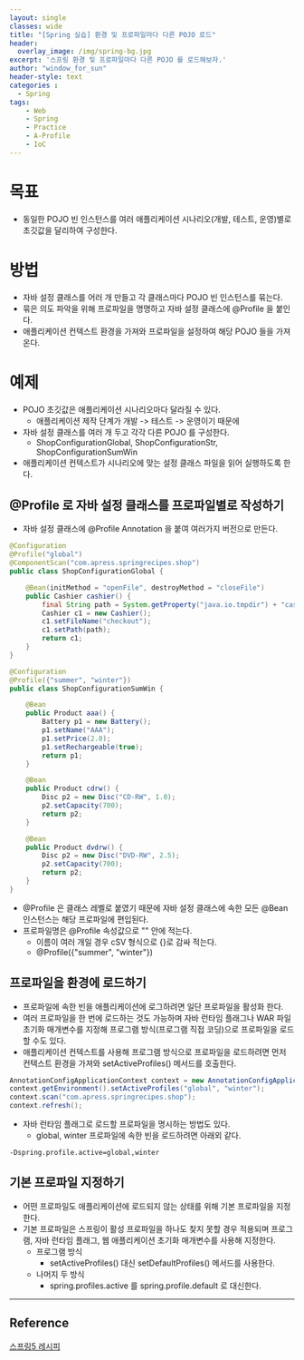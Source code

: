 ```yaml
--- 
layout: single
classes: wide
title: "[Spring 실습] 환경 및 프로파일마다 다른 POJO 로드"
header:
  overlay_image: /img/spring-bg.jpg
excerpt: '스프링 환경 및 프로파일마다 다른 POJO 를 로드해보자.'
author: "window_for_sun"
header-style: text
categories :
  - Spring
tags:
    - Web
    - Spring
    - Practice
    - A-Profile
    - IoC
---  
```


# 목표
- 동일한 POJO 빈 인스턴스를 여러 애플리케이션 시나리오(개발, 테스트, 운영)별로 초깃값을 달리하여 구성한다.

# 방법
- 자바 설정 클래스를 어러 개 만들고 각 클래스마다 POJO 빈 인스턴스를 묶는다.
- 묶은 의도 파악을 위해 프로파일을 명명하고 자바 설정 클래스에 @Profile 을 붙인다.
- 애플리케이션 컨텍스트 환경을 가져와 프로파일을 설정하여 해당 POJO 들을 가져온다.

# 예제
- POJO 초깃값은 애플리케이션 시나리오마다 달라질 수 있다.
	- 애플리케이션 제작 단계가 개발 -> 테스트 -> 운영이기 때문에
- 자바 설정 클래스를 여러 개 두고 각각 다른 POJO 를 구성한다.
	- ShopConfigurationGlobal, ShopConfigurationStr, ShopConfigurationSumWin
- 애플리케이션 컨텍스트가 시나리오에 맞는 설정 클래스 파일을 읽어 실행하도록 한다.

## @Profile 로 자바 설정 클래스를 프로파일별로 작성하기
- 자바 설정 클래스에 @Profile Annotation 을 붙여 여러가지 버전으로 만든다.

```java
@Configuration
@Profile("global")
@ComponentScan("com.apress.springrecipes.shop")
public class ShopConfigurationGlobal {

    @Bean(initMethod = "openFile", destroyMethod = "closeFile")
    public Cashier cashier() {
        final String path = System.getProperty("java.io.tmpdir") + "cashier";
        Cashier c1 = new Cashier();
        c1.setFileName("checkout");
        c1.setPath(path);
        return c1;
    }
}
```  

```java
@Configuration
@Profile({"summer", "winter"})
public class ShopConfigurationSumWin {

    @Bean
    public Product aaa() {
        Battery p1 = new Battery();
        p1.setName("AAA");
        p1.setPrice(2.0);
        p1.setRechargeable(true);
        return p1;
    }

    @Bean
    public Product cdrw() {
        Disc p2 = new Disc("CD-RW", 1.0);
        p2.setCapacity(700);
        return p2;
    }

    @Bean
    public Product dvdrw() {
        Disc p2 = new Disc("DVD-RW", 2.5);
        p2.setCapacity(700);
        return p2;
    }
}
```  

- @Profile 은 클래스 레벨로 붙였기 때문에 자바 설정 클래스에 속한 모든 @Bean 인스턴스는 해당 프로파일에 편입된다.
- 프로파일명은 @Profile 속성값으로 "" 안에 적는다.
	- 이름이 여러 개일 경우 cSV 형식으로 {}로 감싸 적는다.
	- @Profile({"summer", "winter"})

## 프로파일을 환경에 로드하기
- 프로파일에 속한 빈을 애플리케이션에 로그하려면 일단 프로파일을 활성화 한다.
- 여러 프로파일을 한 번에 로드하는 것도 가능하며 자바 런타임 플래그나 WAR 파일 초기화 매개변수를 지정해 프로그램 방식(프로그램 직접 코딩)으로 프로파일을 로드 할 수도 있다.
- 애플리케이션 컨텍스트를 사용해 프로그램 방식으로 프로파일을 로드하려면 먼저 컨텍스트 환경을 가져와 setActiveProfiles() 메서드를 호출한다.

```java
AnnotationConfigApplicationContext context = new AnnotationConfigApplicationContext();
context.getEnvironment().setActiveProfiles("global", "winter");
context.scan("com.apress.springrecipes.shop");
context.refresh();
```  

- 자바 런타임 플래그로 로드할 프로파일을 명시하는 방법도 있다.
	- global, winter 프로파일에 속한 빈을 로드하려면 아래외 같다.
	
```
-Dspring.profile.active=global,winter
```  

## 기본 프로파일 지정하기
- 어떤 프로파일도 애플리케이션에 로드되지 않는 상태를 위해 기본 프로파일을 지정한다.
- 기본 프로파일은 스프링이 활성 프로파일을 하나도 찾지 못할 경우 적용되며 프로그램, 자바 런타임 플래그, 웹 애플리케이션 초기화 매개변수를 사용해 지정한다.
	- 프로그램 방식
		- setActiveProfiles() 대신 setDefaultProfiles() 메서드를 사용한다.
	- 나머지 두 방식
		- spring.profiles.active 를 spring.profile.default 로 대신한다.

---
## Reference
[스프링5 레시피](https://book.naver.com/bookdb/book_detail.nhn?bid=13911953)  
